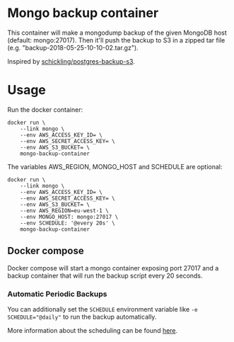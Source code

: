 # Mongo backup container
This container will make a mongodump backup of the given MongoDB host (default: mongo:27017). Then it'll push the backup to S3 in a zipped tar file (e.g. "backup-2018-05-25-10-10-02.tar.gz"). 

Inspired by [schickling/postgres-backup-s3](https://hub.docker.com/r/schickling/postgres-backup-s3/).

# Usage
Run the docker container:

    docker run \
        --link mongo \
        --env AWS_ACCESS_KEY_ID= \
        --env AWS_SECRET_ACCESS_KEY= \
        --env AWS_S3_BUCKET= \
        mongo-backup-container

The variables AWS_REGION, MONGO_HOST and SCHEDULE are optional:

    docker run \
        --link mongo \
        --env AWS_ACCESS_KEY_ID= \
        --env AWS_SECRET_ACCESS_KEY= \
        --env AWS_S3_BUCKET= \
        --env AWS_REGION=eu-west-1 \
        --env MONGO_HOST: mongo:27017 \
        --env SCHEDULE: '@every 20s' \
        mongo-backup-container

## Docker compose
Docker compose will start a mongo container exposing port 27017 and a backup container that will run the backup script every 20 seconds.

### Automatic Periodic Backups

You can additionally set the `SCHEDULE` environment variable like `-e SCHEDULE="@daily"` to run the backup automatically.

More information about the scheduling can be found [here](http://godoc.org/github.com/robfig/cron#hdr-Predefined_schedules).

